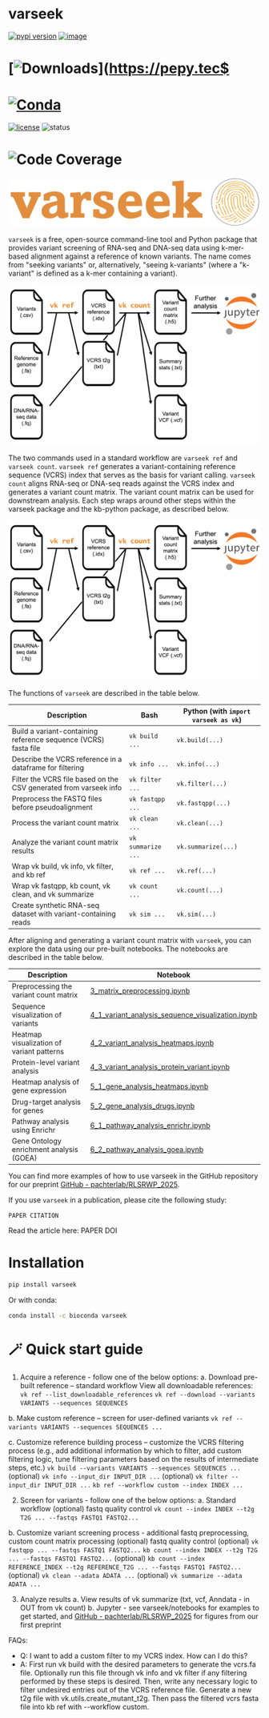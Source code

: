 # varseek
[![pypi version](https://img.shields.io/pypi/v/varseek)](https://pypi.org/project/varseek)
[![image](https://anaconda.org/bioconda/varseek/badges/version.svg)](https://anaconda.org/bioconda/varseek)
# [![Downloads](https://static.pepy.tech/personalized-badge/varseek?period=total&units=international_system&left_color=grey&right_color=brightgreen&left_text=downloads)](https://pepy.tec$
# [![Conda](https://img.shields.io/conda/dn/bioconda/varseek?logo=Anaconda)](https://anaconda.org/bioconda/varseek)
[![license](https://img.shields.io/pypi/l/varseek)](LICENSE)
![status](https://github.com/pachterlab/varseek/actions/workflows/ci.yml/badge.svg)
# ![Code Coverage](https://img.shields.io/badge/Coverage-83%25-green.svg)

![alt text](https://github.com/pachterlab/varseek/blob/main/figures/logo.png?raw=true)

`varseek` is a free, open-source command-line tool and Python package that provides variant screening of RNA-seq and DNA-seq data using k-mer-based alignment against a reference of known variants. The name comes from "seeking variants" or, alternatively, "seeing k-variants" (where a "k-variant" is defined as a k-mer containing a variant).
  
![alt text](https://github.com/pachterlab/varseek/blob/main/figures/varseek_overview_simple.png?raw=true)

The two commands used in a standard workflow are `varseek ref` and `varseek count`. `varseek ref` generates a variant-containing reference sequence (VCRS) index that serves as the basis for variant calling. `varseek count` aligns RNA-seq or DNA-seq reads against the VCRS index and generates a variant count matrix. The variant count matrix can be used for downstream analysis. Each step wraps around other steps within the varseek package and the kb-python package, as described below.

![alt text](https://github.com/pachterlab/varseek/blob/main/figures/varseek_overview_simple.png?raw=true)

The functions of `varseek` are described in the table below.

| Description                                                       | Bash              | Python (with `import varseek as vk`) |
|-------------------------------------------------------------------|-------------------|--------------------------------------|
| Build a variant-containing reference sequence (VCRS) fasta file   | `vk build ...`    | `vk.build(...)`                      |
| Describe the VCRS reference in a dataframe for filtering          | `vk info ...`     | `vk.info(...)`                       |
| Filter the VCRS file based on the CSV generated from varseek info | `vk filter ...`   | `vk.filter(...)`                     |
| Preprocess the FASTQ files before pseudoalignment                 | `vk fastqpp ...`  | `vk.fastqpp(...)`                    |
| Process the variant count matrix                                  | `vk clean ...`    | `vk.clean(...)`                      |
| Analyze the variant count matrix results                          | `vk summarize ...`| `vk.summarize(...)`                  |
| Wrap vk build, vk info, vk filter, and kb ref                     | `vk ref ...`      | `vk.ref(...)`                        |
| Wrap vk fastqpp, kb count, vk clean, and vk summarize             | `vk count ...`    | `vk.count(...)`                      |
| Create synthetic RNA-seq dataset with variant-containing reads    | `vk sim ...`      | `vk.sim(...)`                        |

After aligning and generating a variant count matrix with `varseek`, you can explore the data using our pre-built notebooks. The notebooks are described in the table below.

| Description                                   | Notebook                                                                 |
|-----------------------------------------------|--------------------------------------------------------------------------------------|
| Preprocessing the variant count matrix        | [3_matrix_preprocessing.ipynb](./3_matrix_preprocessing.ipynb)                       |
| Sequence visualization of variants            | [4_1_variant_analysis_sequence_visualization.ipynb](./4_1_variant_analysis_sequence_visualization.ipynb) |
| Heatmap visualization of variant patterns     | [4_2_variant_analysis_heatmaps.ipynb](./4_2_variant_analysis_heatmaps.ipynb)       |
| Protein-level variant analysis                | [4_3_variant_analysis_protein_variant.ipynb](./4_3_variant_analysis_protein_variant.ipynb) |
| Heatmap analysis of gene expression           | [5_1_gene_analysis_heatmaps.ipynb](./5_1_gene_analysis_heatmaps.ipynb)               |
| Drug-target analysis for genes                | [5_2_gene_analysis_drugs.ipynb](./5_2_gene_analysis_drugs.ipynb)                     |
| Pathway analysis using Enrichr                | [6_1_pathway_analysis_enrichr.ipynb](./6_1_pathway_analysis_enrichr.ipynb)           |
| Gene Ontology enrichment analysis (GOEA)      | [6_2_pathway_analysis_goea.ipynb](./6_2_pathway_analysis_goea.ipynb)                 |

You can find more examples of how to use varseek in the GitHub repository for our preprint [GitHub - pachterlab/RLSRWP_2025](https://github.com/pachterlab/RLSRWP_2025.git).

    
If you use `varseek` in a publication, please cite the following study:    
```
PAPER CITATION
```
Read the article here: PAPER DOI  

# Installation
```bash
pip install varseek
```
Or with conda:
```bash
conda install -c bioconda varseek
```

# 🪄 Quick start guide
1. Acquire a reference - follow one of the below options:
a. Download pre-built reference – standard workflow
View all downloadable references: `vk ref --list_downloadable_references`
`vk ref --download --variants VARIANTS --sequences SEQUENCES`

b. Make custom reference – screen for user-defined variants
`vk ref --variants VARIANTS --sequences SEQUENCES ...`

c. Customize reference building process – customize the VCRS filtering process (e.g., add additional information by which to filter, add custom filtering logic, tune filtering parameters based on the results of intermediate steps, etc.)
`vk build --variants VARIANTS --sequences SEQUENCES ...`
(optional) `vk info --input_dir INPUT_DIR ...`
(optional) `vk filter --input_dir INPUT_DIR ...`
`kb ref --workflow custom --index INDEX ...`


2. Screen for variants - follow one of the below options:
a. Standard workflow
(optional) fastq quality control
`vk count --index INDEX --t2g T2G ... --fastqs FASTQ1 FASTQ2...`

b. Customize variant screening process - additional fastq preprocessing, custom count matrix processing
(optional) fastq quality control
(optional) `vk fastqpp ... --fastqs FASTQ1 FASTQ2...`
`kb count --index INDEX --t2g T2G ... --fastqs FASTQ1 FASTQ2...`
(optional) `kb count --index REFERENCE_INDEX --t2g REFERENCE_T2G ... --fastqs FASTQ1 FASTQ2...`
(optional) `vk clean --adata ADATA ...`
(optional) `vk summarize --adata ADATA ...`


3. Analyze results
a. View results of vk summarize (txt, vcf, Anndata - in OUT from vk count)
b. Jupyter - see varseek/notebooks for examples to get started, and [GitHub - pachterlab/RLSRWP_2025](https://github.com/pachterlab/RLSRWP_2025.git) for figures from our first preprint




FAQs:
- Q: I want to add a custom filter to my VCRS index. How can I do this?
- A: First run vk build with the desired parameters to generate the vcrs.fa file. Optionally run this file through vk info and vk filter if any filtering performed by these steps is desired. Then, write any necessary logic to filter undesired entries out of the VCRS reference file. Generate a new t2g file with vk.utils.create_mutant_t2g. Then pass the filtered vcrs fasta file into kb ref with --workflow custom.
